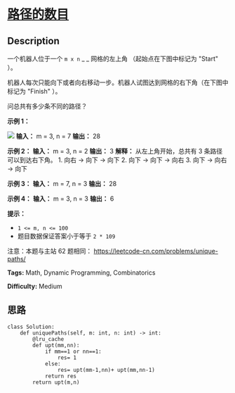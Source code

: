 # [路径的数目][title]

## Description

一个机器人位于一个 `m x n` _ _ 网格的左上角 （起始点在下图中标记为 "Start" ）。

机器人每次只能向下或者向右移动一步。机器人试图达到网格的右下角（在下图中标记为 "Finish" ）。

问总共有多少条不同的路径？



**示例 1：**

![](https://assets.leetcode.com/uploads/2018/10/22/robot_maze.png)
            **输入：** m = 3, n = 7    **输出：** 28

**示例 2：**
            **输入：** m = 3, n = 2    **输出：** 3    **解释：**    从左上角开始，总共有 3 条路径可以到达右下角。    1. 向右 -> 向下 -> 向下    2. 向下 -> 向下 -> 向右    3. 向下 -> 向右 -> 向下    

**示例 3：**
            **输入：** m = 7, n = 3    **输出：** 28    

**示例 4：**
            **输入：** m = 3, n = 3    **输出：** 6



**提示：**

  * `1 <= m, n <= 100`
  * 题目数据保证答案小于等于 `2 * 109`



注意：本题与主站 62 题相同： <https://leetcode-cn.com/problems/unique-paths/>


**Tags:** Math, Dynamic Programming, Combinatorics

**Difficulty:** Medium

## 思路

``` python3
class Solution:
    def uniquePaths(self, m: int, n: int) -> int:
        @lru_cache
        def upt(mm,nn):           
            if mm==1 or nn==1: 
                res= 1
            else: 
                res= upt(mm-1,nn)+ upt(mm,nn-1)
            return res
        return upt(m,n)        
```

[title]: https://leetcode-cn.com/problems/2AoeFn
